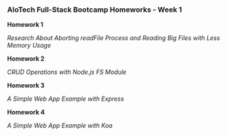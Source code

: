 ### AloTech Full-Stack Bootcamp Homeworks - Week 1

**Homework 1**

_Research About Aborting readFile Process and Reading Big Files with Less Memory Usage_

**Homework 2**

_CRUD Operations with Node.js FS Module_

**Homework 3**

_A Simple Web App Example with Express_

**Homework 4**

_A Simple Web App Example with Koa_
